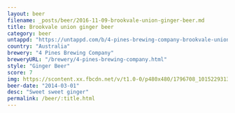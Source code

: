 ```yaml
---
layout: beer
filename: _posts/beer/2016-11-09-brookvale-union-ginger-beer.md
title: Brookvale union ginger beer
category: beer
untappd: "https://untappd.com/b/4-pines-brewing-company-brookvale-union-ginger-beer/425095"
country: "Australia"
brewery: "4 Pines Brewing Company"
breweryURL: "/brewery/4-pines-brewing-company.html"
style: "Ginger Beer"
score: 7
img: https://scontent.xx.fbcdn.net/v/t1.0-0/p480x480/1796708_10152293133278745_1592031312_n.jpg?oh=000edf354c4786646cf9d4c273eba61e&oe=598C2105
beer-date: "2014-03-01"
desc: "Sweet sweet ginger"
permalink: /beer/:title.html
---
```

